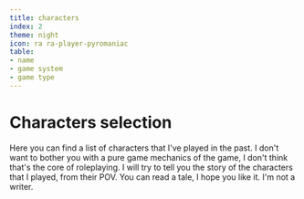 ```yaml
---
title: characters
index: 2
theme: night
icon: ra ra-player-pyromaniac
table:
- name
- game system
- game type
---
```

# Characters selection
Here you can find a list of characters that I've played in the past.
I don't want to bother you with a pure game mechanics of the game, I don't think that's the core of roleplaying.
I will try to tell you the story of the characters that I played, from their POV. You can read a tale, I hope you like it. I'm not a writer.

<div data-pages></div>